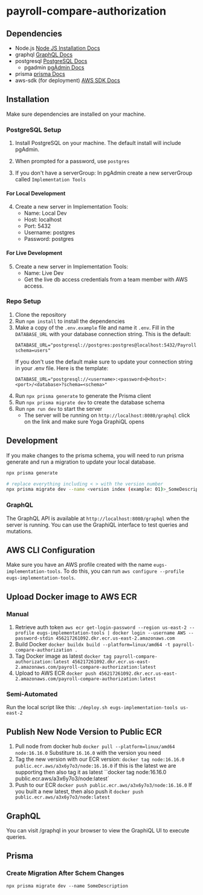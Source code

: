 # payroll-compare-authorization

## Dependencies
- Node.js [Node JS Installation Docs](https://nodejs.org/en/download/)
- graphql [GraphQL Docs](https://graphql.org/)
- postgresql [PostgreSQL Docs](https://www.postgresql.org/)
    - pgadmin [pgAdmin Docs](https://www.pgadmin.org/)
- prisma [prisma Docs](https://www.prisma.io/docs)
- aws-sdk (for deployment) [AWS SDK Docs](https://docs.aws.amazon.com/sdk-for-javascript/index.html)

## Installation
Make sure dependencies are installed on your machine.

### PostgreSQL Setup 
1. Install PostgreSQL on your machine. The default install will include pgAdmin.
2. When prompted for a password, use `postgres`

3. If you don't have a serverGroup:
    In pgAdmin create a new serverGroup called `Implementation Tools`

#### For Local Development

4. Create a new server in Implementation Tools:
    - Name: Local Dev
    - Host: localhost
    - Port: 5432
    - Username: postgres
    - Password: postgres 

#### For Live Development

5. Create a new server in Implementation Tools:
    - Name: Live Dev
    - Get the live db access credentials from a team member with AWS access.

### Repo Setup 
1. Clone the repository
2. Run `npm install` to install the dependencies
3. Make a copy of the `.env.example` file and name it `.env`. Fill in the `DATABASE_URL` with your database connection string. This is the default: 
    ```
    DATABASE_URL="postgresql://postgres:postgres@localhost:5432/PayrollCompare?schema=users"
    ```
    If you don't use the default make sure to update your connection string in your .env file. Here is the template:
    ```
    DATABASE_URL="postgresql://<username>:<password>@<host>:<port>/<database>?schema=<schema>"
    ```
4. Run `npx prisma generate` to generate the Prisma client
5. Run `npx prisma migrate dev` to create the database schema
6. Run `npm run dev` to start the server
    - The server will be running on `http://localhost:8080/graphql` click on the link and make sure Yoga GraphiQL opens

## Development
If you make changes to the prisma schema, you will need to run prisma generate and run a migration to update your local database.

```bash
npx prisma generate

# replace everything including < > with the version number
npx prisma migrate dev --name <version index (example: 01)>_SomeDescription
```

### GraphQL
The GraphQL API is available at `http://localhost:8080/graphql` when the server is running. You can use the GraphiQL interface to test queries and mutations.


## AWS CLI Configuration

Make sure you have an AWS profile created with the name `eugs-implementation-tools`. To do this, you can run `aws configure --profile eugs-implementation-tools`.

## Upload Docker image to AWS ECR

### Manual

1. Retrieve auth token
   `aws ecr get-login-password --region us-east-2 --profile eugs-implementation-tools | docker login --username AWS --password-stdin 456217261092.dkr.ecr.us-east-2.amazonaws.com`
2. Build Docker
   `docker buildx build --platform=linux/amd64 -t payroll-compare-authorization .`
3. Tag Docker image as latest
   `docker tag payroll-compare-authorization:latest 456217261092.dkr.ecr.us-east-2.amazonaws.com/payroll-compare-authorization:latest`
4. Upload to AWS ECR
   `docker push 456217261092.dkr.ecr.us-east-2.amazonaws.com/payroll-compare-authorization:latest`

### Semi-Automated

Run the local script like this:
`./deploy.sh eugs-implementation-tools us-east-2`

## Publish New Node Version to Public ECR

1. Pull node from docker hub
   `docker pull --platform=linux/amd64 node:16.16.0`
   Substiture `16.16.0` with the version you need
2. Tag the new version with our ECR version:
   `docker tag node:16.16.0 public.ecr.aws/a3x6y7o3/node:16.16.0`
   if this is the latest we are supporting then also tag it as latest
   ``docker tag node:16.16.0 public.ecr.aws/a3x6y7o3/node:latest`
3. Push to our ECR
   `docker push public.ecr.aws/a3x6y7o3/node:16.16.0`
   If you built a new latest, then also push it
   `docker push public.ecr.aws/a3x6y7o3/node:latest`

## GraphQL

You can visit /graphql in your browser to view the GraphiQL UI to execute queries.

## Prisma

### Create Migration After Schem Changes

`npx prisma migrate dev --name SomeDescription`
